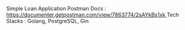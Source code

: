 Simple Loan Application
Postman Docs : [https://documenter.getpostman.com/view/7863774/2sAYkBs1xk
](https://documenter.getpostman.com/view/7863774/2sAYkBs1xk
)
Tech Stacks : Golang, PostgreSQL, Gin
